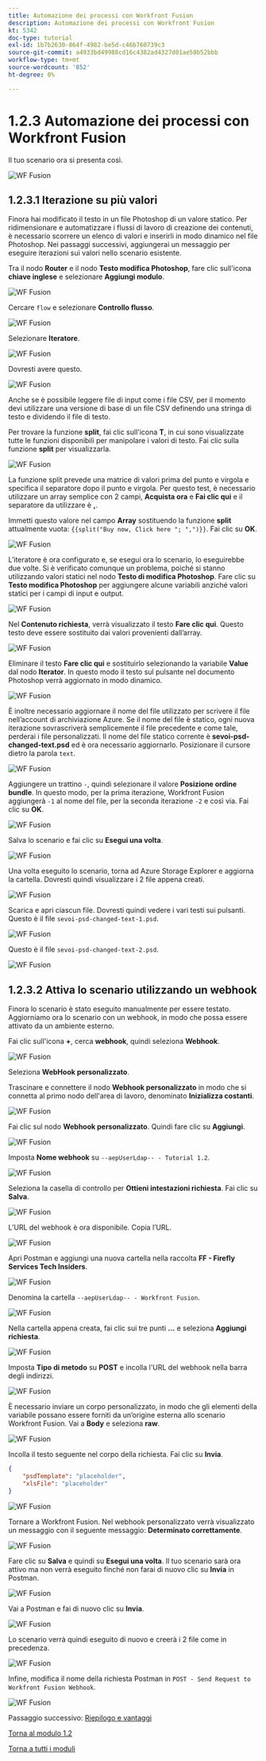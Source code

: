 ```yaml
---
title: Automazione dei processi con Workfront Fusion
description: Automazione dei processi con Workfront Fusion
kt: 5342
doc-type: tutorial
exl-id: 1b7b2630-864f-4982-be5d-c46b760739c3
source-git-commit: a4933bd49988cd16c4382ad4327d01ae58b52bbb
workflow-type: tm+mt
source-wordcount: '852'
ht-degree: 0%

---
```


# 1.2.3 Automazione dei processi con Workfront Fusion

Il tuo scenario ora si presenta così.

![WF Fusion](./images/wffusion200.png)

## 1.2.3.1 Iterazione su più valori

Finora hai modificato il testo in un file Photoshop di un valore statico. Per ridimensionare e automatizzare i flussi di lavoro di creazione dei contenuti, è necessario scorrere un elenco di valori e inserirli in modo dinamico nel file Photoshop. Nei passaggi successivi, aggiungerai un messaggio per eseguire iterazioni sui valori nello scenario esistente.

Tra il nodo **Router** e il nodo **Testo modifica Photoshop**, fare clic sull&#39;icona **chiave inglese** e selezionare **Aggiungi modulo**.

![WF Fusion](./images/wffusion201.png)

Cercare `flow` e selezionare **Controllo flusso**.

![WF Fusion](./images/wffusion202.png)

Selezionare **Iteratore**.

![WF Fusion](./images/wffusion203.png)

Dovresti avere questo.

![WF Fusion](./images/wffusion204.png)

Anche se è possibile leggere file di input come i file CSV, per il momento devi utilizzare una versione di base di un file CSV definendo una stringa di testo e dividendo il file di testo.

Per trovare la funzione **split**, fai clic sull&#39;icona **T**, in cui sono visualizzate tutte le funzioni disponibili per manipolare i valori di testo. Fai clic sulla funzione **split** per visualizzarla.

![WF Fusion](./images/wffusion206.png)

La funzione split prevede una matrice di valori prima del punto e virgola e specifica il separatore dopo il punto e virgola. Per questo test, è necessario utilizzare un array semplice con 2 campi, **Acquista ora** e **Fai clic qui** e il separatore da utilizzare è **,**.

Immetti questo valore nel campo **Array** sostituendo la funzione **split** attualmente vuota: `{{split("Buy now, Click here "; ",")}}`. Fai clic su **OK**.

![WF Fusion](./images/wffusion205.png)

L’iteratore è ora configurato e, se esegui ora lo scenario, lo eseguirebbe due volte. Si è verificato comunque un problema, poiché si stanno utilizzando valori statici nel nodo **Testo di modifica Photoshop**. Fare clic su **Testo modifica Photoshop** per aggiungere alcune variabili anziché valori statici per i campi di input e output.

![WF Fusion](./images/wffusion207.png)

Nel **Contenuto richiesta**, verrà visualizzato il testo **Fare clic qui**. Questo testo deve essere sostituito dai valori provenienti dall’array.

![WF Fusion](./images/wffusion208.png)

Eliminare il testo **Fare clic qui** e sostituirlo selezionando la variabile **Value** dal nodo **Iterator**. In questo modo il testo sul pulsante nel documento Photoshop verrà aggiornato in modo dinamico.

![WF Fusion](./images/wffusion209.png)

È inoltre necessario aggiornare il nome del file utilizzato per scrivere il file nell’account di archiviazione Azure. Se il nome del file è statico, ogni nuova iterazione sovrascriverà semplicemente il file precedente e come tale, perderai i file personalizzati. Il nome del file statico corrente è **sevoi-psd-changed-text.psd** ed è ora necessario aggiornarlo. Posizionare il cursore dietro la parola `text`.

![WF Fusion](./images/wffusion210.png)

Aggiungere un trattino `-`, quindi selezionare il valore **Posizione ordine bundle**. In questo modo, per la prima iterazione, Workfront Fusion aggiungerà `-1` al nome del file, per la seconda iterazione `-2` e così via. Fai clic su **OK**.

![WF Fusion](./images/wffusion211.png)

Salva lo scenario e fai clic su **Esegui una volta**.

![WF Fusion](./images/wffusion212.png)

Una volta eseguito lo scenario, torna ad Azure Storage Explorer e aggiorna la cartella. Dovresti quindi visualizzare i 2 file appena creati.

![WF Fusion](./images/wffusion213.png)

Scarica e apri ciascun file. Dovresti quindi vedere i vari testi sui pulsanti. Questo è il file `sevoi-psd-changed-text-1.psd`.

![WF Fusion](./images/wffusion214.png)

Questo è il file `sevoi-psd-changed-text-2.psd`.

![WF Fusion](./images/wffusion215.png)

## 1.2.3.2 Attiva lo scenario utilizzando un webhook

Finora lo scenario è stato eseguito manualmente per essere testato. Aggiorniamo ora lo scenario con un webhook, in modo che possa essere attivato da un ambiente esterno.

Fai clic sull&#39;icona **+**, cerca **webhook**, quindi seleziona **Webhook**.

![WF Fusion](./images/wffusion216.png)

Seleziona **WebHook personalizzato**.

Trascinare e connettere il nodo **Webhook personalizzato** in modo che si connetta al primo nodo dell&#39;area di lavoro, denominato **Inizializza costanti**.

![WF Fusion](./images/wffusion217.png)

Fai clic sul nodo **Webhook personalizzato**. Quindi fare clic su **Aggiungi**.

![WF Fusion](./images/wffusion218.png)

Imposta **Nome webhook** su `--aepUserLdap-- - Tutorial 1.2`.

![WF Fusion](./images/wffusion219.png)

Seleziona la casella di controllo per **Ottieni intestazioni richiesta**. Fai clic su **Salva**.

![WF Fusion](./images/wffusion220.png)

L’URL del webhook è ora disponibile. Copia l’URL.

![WF Fusion](./images/wffusion221.png)

Apri Postman e aggiungi una nuova cartella nella raccolta **FF - Firefly Services Tech Insiders**.

![WF Fusion](./images/wffusion222.png)

Denomina la cartella `--aepUserLdap-- - Workfront Fusion`.

![WF Fusion](./images/wffusion223.png)

Nella cartella appena creata, fai clic sui tre punti **...** e seleziona **Aggiungi richiesta**.

![WF Fusion](./images/wffusion224.png)

Imposta **Tipo di metodo** su **POST** e incolla l&#39;URL del webhook nella barra degli indirizzi.

![WF Fusion](./images/wffusion225.png)

È necessario inviare un corpo personalizzato, in modo che gli elementi della variabile possano essere forniti da un’origine esterna allo scenario Workfront Fusion. Vai a **Body** e seleziona **raw**.

![WF Fusion](./images/wffusion226.png)

Incolla il testo seguente nel corpo della richiesta. Fai clic su **Invia**.

```json
{
    "psdTemplate": "placeholder",
    "xlsFile": "placeholder"
}
```

![WF Fusion](./images/wffusion229.png)

Tornare a Workfront Fusion. Nel webhook personalizzato verrà visualizzato un messaggio con il seguente messaggio: **Determinato correttamente**.

![WF Fusion](./images/wffusion227.png)

Fare clic su **Salva** e quindi su **Esegui una volta**. Il tuo scenario sarà ora attivo ma non verrà eseguito finché non farai di nuovo clic su **Invia** in Postman.

![WF Fusion](./images/wffusion230.png)

Vai a Postman e fai di nuovo clic su **Invia**.

![WF Fusion](./images/wffusion228.png)

Lo scenario verrà quindi eseguito di nuovo e creerà i 2 file come in precedenza.

![WF Fusion](./images/wffusion232.png)

Infine, modifica il nome della richiesta Postman in `POST - Send Request to Workfront Fusion Webhook`.

![WF Fusion](./images/wffusion233.png)

Passaggio successivo: [Riepilogo e vantaggi](./summary.md)

[Torna al modulo 1.2](./automation.md)

[Torna a tutti i moduli](./../../../overview.md)
